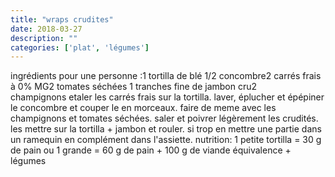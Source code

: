 ```yaml
---
title: "wraps crudites"
date: 2018-03-27
description: ""
categories: ['plat', 'légumes']
---
```


          
ingr&eacute;dients pour une personne :1 tortilla de bl&eacute;&nbsp;1/2 concombre2 carr&eacute;s frais &agrave; 0% MG2 tomates s&eacute;ch&eacute;es&nbsp;1 tranches fine&nbsp;de jambon cru2 champignons&nbsp;etaler les carr&eacute;s frais sur la tortilla. laver, &eacute;plucher et &eacute;p&eacute;piner le concombre et couper le en morceaux. faire&nbsp;de meme avec les champignons et tomates s&eacute;ch&eacute;es. saler et poivrer l&eacute;g&egrave;rement les crudit&eacute;s. les mettre sur la tortilla + jambon et rouler. si trop en mettre une partie dans un ramequin en compl&eacute;ment dans l&#39;assiette.&nbsp;nutrition: 1 petite tortilla = 30 g de pain ou 1 grande = 60 g de pain + 100 g de viande &eacute;quivalence + l&eacute;gumes&nbsp;

                          
